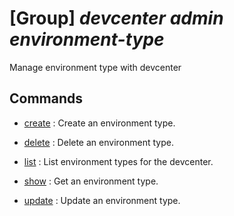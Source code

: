 # [Group] _devcenter admin environment-type_

Manage environment type with devcenter

## Commands

- [create](/Commands/devcenter/admin/environment-type/_create.md)
: Create an environment type.

- [delete](/Commands/devcenter/admin/environment-type/_delete.md)
: Delete an environment type.

- [list](/Commands/devcenter/admin/environment-type/_list.md)
: List environment types for the devcenter.

- [show](/Commands/devcenter/admin/environment-type/_show.md)
: Get an environment type.

- [update](/Commands/devcenter/admin/environment-type/_update.md)
: Update an environment type.
